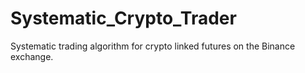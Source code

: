 # Systematic_Crypto_Trader
Systematic trading algorithm for crypto linked futures on the Binance exchange.
